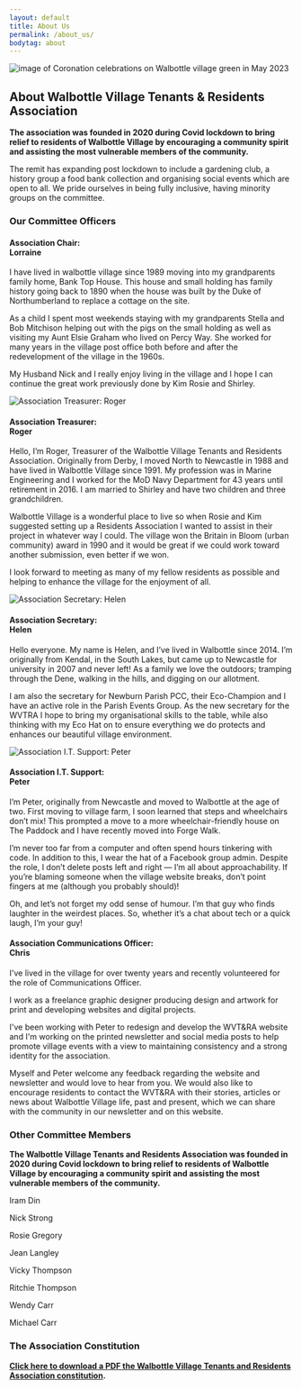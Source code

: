 ```yaml
---
layout: default
title: About Us
permalink: /about_us/
bodytag: about
---
```


<div class="container-fluid">
	<div class="row">
		<div class="mastImg">
			<img src="/assets/images/masthead-about.jpg" class="img-responsive" alt="image of Coronation celebrations on Walbottle village green in May 2023"/>
		</div>
	</div>
</div>

<div class="container-fluid groups"> <!-- /container -->
	<div class="row"> <!-- row -->
		<div class="col-sm-1 col-xs-0"></div>
				<div class="col-sm-10 col-xs-12 mainPanel">
			<div class="row"> <!-- row -->
				<div class="col-xs-12">
					<h2>About Walbottle Village Tenants &amp; Residents Association</h2>
					<p><strong>The association was founded in 2020 during Covid lockdown to bring relief to residents of Walbottle Village by encouraging a community spirit and assisting the most vulnerable members of the community. </strong></p>
					<p>The remit has expanding post lockdown to include a gardening club, a history group a food bank collection and organising social events which are open to all.  We pride ourselves in being fully inclusive, having minority groups on the committee.</p>
				</div>
			</div> <!-- /row -->
			<div class="row"> <!-- row -->
				<div class="col-xs-12">
					<h3>Our Committee Officers</h3>
				</div>
			</div> <!-- /row -->
			<div class="row-eq-height"> <!-- row -->
				<div class="col-md-6 col-xs-12">
					<div class="panelGrey">
						<div class="panelWrap">
							<div class="col-xs-12">
								<h4><strong>Association Chair:</strong> <br>Lorraine</h4>
							</div>
						</div>
						<p>I have lived in walbottle village since 1989 moving into my grandparents family home, Bank Top House. This house and small holding has family history going back to 1890 when the house was built by the Duke of Northumberland to replace a cottage on the site.</p>
						<p>As a child I spent most weekends staying with my grandparents Stella and Bob Mitchison helping out with the pigs on the small holding as well as visiting my Aunt Elsie Graham who lived on Percy Way. She worked for many years in the village post office both before and after the redevelopment of the village in the 1960s.</p>
						<p>My Husband Nick and I really enjoy living in the village and I hope I can continue the great work previously done by Kim Rosie and Shirley.</p>
					</div>
				</div>
				<div class="col-md-6 col-xs-12">
					<div class="panelGrey">
						<div class="panelWrap">
							<div class="col-xs-5">
								<img src="/assets/images/committee-Roger.jpg" alt="Association Treasurer: Roger" class="img-responsive">
							</div>
							<div class="col-xs-7">
								<h4><strong>Association Treasurer:</strong> <br>Roger</h4>
							</div>
						</div>
						<p>Hello, I’m Roger, Treasurer of the Walbottle Village Tenants and Residents Association. Originally from Derby, I moved North to Newcastle in 1988 and have lived in Walbottle Village since 1991. My profession was in Marine Engineering and I worked for the MoD Navy Department for 43 years until retirement in 2016. I am married to Shirley and have two children and three grandchildren.</p>
						<p>Walbottle Village is a wonderful place to live so when Rosie and Kim suggested setting up a Residents Association I wanted to assist in their project in whatever way I could. The village won the Britain in Bloom (urban community) award in 1990 and it would be great if we could work toward another submission, even better if we won.</p>
						<p>I look forward to meeting as many of my fellow residents as possible and helping to enhance the village for the enjoyment of all.</p>
					</div>
				</div>
				<div class="col-md-6 col-xs-12">
					<div class="panelGrey">
						<div class="panelWrap">
							<div class="col-xs-5">
								<img src="/assets/images/committee-Helen.jpg" alt="Association Secretary: Helen" class="img-responsive">
							</div>
							<div class="col-xs-7">
								<h4><strong>Association Secretary:</strong> <br>Helen</h4>
							</div>
						</div>
						<p>Hello everyone. My name is Helen, and I’ve lived in Walbottle since 2014. I’m originally from Kendal, in the South Lakes, but came up to Newcastle for university in 2007 and never left! As a family we love the outdoors; tramping through the Dene, walking in the hills, and digging on our allotment.</p>
						<p>I am also the secretary for Newburn Parish PCC, their Eco-Champion and I have an active role in the Parish Events Group. As the new secretary for the WVTRA I hope to bring my organisational skills to the table, while also thinking with my Eco Hat on to ensure everything we do protects and enhances our beautiful village environment.</p>
					</div>
				</div>
				<div class="col-md-6 col-xs-12">
					<div class="panelGrey">
						<div class="panelWrap">
							<div class="col-xs-5">
								<img src="/assets/images/committee-Peter.jpg" alt="Association I.T. Support: Peter" class="img-responsive">
							</div>
							<div class="col-xs-7">
								<h4><strong>Association I.T. Support:</strong> <br>Peter</h4>
							</div>
						</div>
						<p>I’m Peter, originally from Newcastle and moved to Walbottle at the age of two. First moving to village farm, I soon learned that steps and wheelchairs don’t mix! This prompted a move to a more wheelchair-friendly house on The Paddock and I have recently moved into Forge Walk.</p>
						<p>I’m never too far from a computer and often spend hours tinkering with code. In addition to this, I wear the hat of a Facebook group admin. Despite the role, I don’t delete posts left and right — I’m all about approachability. If you’re blaming someone when the village website breaks, don’t point fingers at me (although you probably should)!</p>
						<p>Oh, and let’s not forget my odd sense of humour. I’m that guy who finds laughter in the weirdest places. So, whether it’s a chat about tech or a quick laugh, I’m your guy!</p>
					</div>
				</div>
			<div class="col-md-6 col-xs-12">
				<div class="panelGrey">
					<div class="panelWrap">
						<div class="col-xs-12">
							<h4><strong>Association Communications Officer:</strong> <br>Chris</h4>
						</div>
					</div>
					<p>I've lived in the village for over twenty years and recently volunteered for the role of Communications Officer.</p>
					<p>I work as a freelance graphic designer producing design and artwork for print and developing websites and
						digital projects.</p>
					<p>I've been working with Peter to redesign and develop the WVT&amp;RA website and I'm working on the printed newsletter and social media posts to help promote village events with a view to maintaining consistency and a strong identity for the association.</p>
					<p>Myself and Peter welcome any feedback regarding the website and newsletter and would love to hear from you. We would also like to encourage residents to contact the WVT&amp;RA with their stories, articles or news about Walbottle Village life, past and present, which we can share with the community in our newsletter and on this website.</p>
				</div>
			</div>
			<div class="col-md-6 col-xs-12"></div>
		</div> <!-- /row -->			
			<div class="row"> <!-- row -->
				<div class="col-xs-12">
					<h3>Other Committee Members</h3>
					<p><strong>The Walbottle Village Tenants and Residents Association was founded in 2020 during Covid lockdown to bring relief to residents of Walbottle Village by encouraging a community spirit and assisting the most vulnerable members of the community. </strong></p>
				</div>
			</div> <!-- /row -->
			<div class="row"> <!-- row -->
				<div class="col-md-3 col-sm-3 col-xs-6">
					<p>Iram Din</p>
					<p>Nick Strong</p>
				</div>
				<div class="col-md-3 col-sm-3 col-xs-6">
					<p>Rosie Gregory</p>
					<p>Jean Langley</p>
				</div>
				<div class="col-md-3 col-sm-3 col-xs-6">
					<p>Vicky Thompson</p>
					<p>Ritchie Thompson</p>
				</div>
				<div class="col-md-3 col-sm-3 col-xs-6">
					<p>Wendy Carr</p>
					<p>Michael Carr</p>
				</div>
			</div> <!-- /row -->
			<div class="row"> <!-- row -->
				<div class="col-xs-12">
					<div class="panelYellow downloadIcon">
						<h3>The Association Constitution</h3>
						<p><strong><a href="/assets/pdfs/WVTRA-Constitution-V7.3-DTD-04-05-23.pdf" title="download / view a PDF of the WVT&amp;RA constitution" target="_blank">Click here to download a PDF the Walbottle Village Tenants and Residents Association constitution</a>.</strong></p>
					</div>
				</div>
			</div> <!-- /row -->
		</div>
		<div class="col-sm-1 col-xs-0"></div>
	</div> <!-- /row -->
</div> <!-- /container-fluid -->